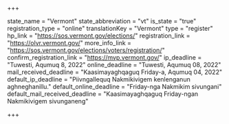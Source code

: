 +++

state_name = "Vermont"
state_abbreviation = "vt"
is_state = "true"
registration_type = "online"
translationKey = "Vermont"
type = "register"
hp_link = "https://sos.vermont.gov/elections/"
registration_link = "https://olvr.vermont.gov/"
more_info_link = "https://sos.vermont.gov/elections/voters/registration/"
confirm_registration_link = "https://mvp.vermont.gov/"
ip_deadline = "Tuwesti, Aqumuq 8, 2022"
online_deadline = "Tuwesti, Aqumuq 08, 2022"
mail_received_deadline = "Kaasimayaghqaguq Friday-a, Aqumuq 04, 2022"
default_ip_deadline = "Piivngallequq Nakmikivigem kenlenganun aghneghanillu."
default_online_deadline = "Friday-nga Nakmikim sivungani"
default_mail_received_deadline = "Kaasimayaghqaguq Friday-ngan Nakmikivigem sivunganeng"

+++
